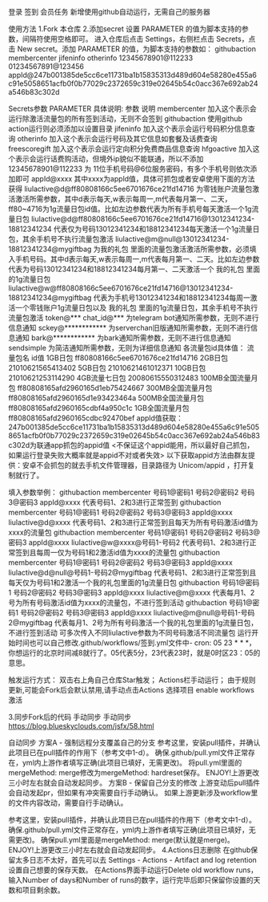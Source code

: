 登录 签到 会员任务
新增使用github自动运行，无需自己的服务器

使用方法
1.Fork 本仓库
2.添加secret
设置 PARAMETER 的值为脚本支持的参数，间隔符使用空格即可。
进入仓库后点击 Settings，右侧栏点击 Secrets，点击 New secret。添加 PARAMETER 的值，为脚本支持的参数如： githubaction membercenter jifeninfo otherinfo 12345678901@112233 01234567891@123456 appId@247b001385de5cc6ce11731ba1b15835313d489d604e58280e455a6c91e5058651acfb0f0b77029c2372659c319e02645b54c0acc367e692ab24a546b83c302d

Secrets参数 PARAMETER 具体说明:
参数	说明
membercenter	加入这个表示会运行除激活流量包的所有签到活动，无则不会签到
githubaction	使用github action运行则必须添加以设置目录
jifeninfo	加入这个表示会运行号码积分信息查询
otherinfo	加入这个表示会运行号码及其它信息如套餐及话费查询
freescoregift	加入这个表示会运行定向积分免费商品信息查询
hfgoactive	加入这个表示会运行话费购活动，但境外ip貌似不能联通，所以不添加
12345678901@112233	为 11位手机号码@6位服务密码，有多个手机号则依次添加即可
appId@xxxx	其中xxxx为appld值，具体可抓包或者安卓使用下面的方法获得
liulactive@d@ff80808166c5ee6701676ce21fd14716	为零钱账户流量包激活激活所需参数，其中d表示每天,w表示每周一,m代表每月第一、二天，ff80~4716为1g流量日包id值。比如左边参数代表为所有手机号每天激活一个1g流量日包
liulactive@d@ff80808166c5ee6701676ce21fd14716@13012341234-18812341234	代表仅为号码13012341234和18812341234每天激活一个1g流量日包，其余手机号不执行流量包激活
liulactive@m@null@13012341234-18812341234@mygiftbag	为我的礼包 里面的流量包激活激活所需参数，必须填入手机号码。其中d表示每天,w表示每周一,m代表每月第一、二天。比如左边参数代表为号码13012341234和18812341234每月第一、二天激活一个 我的礼包 里面的1g流量日包
liulactive@w@ff80808166c5ee6701676ce21fd14716@13012341234-18812341234@mygiftbag	代表为手机号13012341234和18812341234每周一激活一个零钱账户1g流量日包以及 我的礼包 里面的1g流量日包，其余手机号不执行流量包激活
token@*** chat_id@***	为telegram bot通知所需参数，无则不进行信息通知
sckey@************	为serverchan旧版通知所需参数，无则不进行信息通知
bark@************	为bark通知所需参数，无则不进行信息通知
sendsimple	为简洁通知所需参数，无则为详细信息通知
各流量包id具体值：
流量包名	id值
1GB日包	ff80808166c5ee6701676ce21fd14716
2GB日包	21010621565413402
5GB日包	21010621461012371
10GB日包	21010621253114290
4GB流量七日包	20080615550312483
100MB全国流量月包	ff80808165afd2960165d1eb75424667
300MB全国流量月包	ff80808165afd2960165d1e93423464a
500MB全国流量月包	ff80808165afd2960165cdbf4a950c1c
1GB全国流量月包	ff80808165afd2960165cdbc92470bef
appld值获取：
247b001385de5cc6ce11731ba1b15835313d489d604e58280e455a6c91e5058651acfb0f0b77029c2372659c319e02645b54c0acc367e692ab24a546b83c302d为联通app抓包的appid值 <不保证这个appid能用，所以最好自己抓包，如果运行登录失败大概率就是appid不对或者失效>
以下获取appid方法由群友提供：安卓不会抓包的就去手机文件管理器，目录路径为 Unicom/appid ，打开复制就行了。

填入参数举例：
githubaction membercenter 号码1@密码1 号码2@密码2 号码3@密码3 appId@xxxx 代表号码1、2和3进行正常签到
githubaction membercenter 号码1@密码1 号码2@密码2 号码3@密码3 appId@xxxx liulactive@d@xxxx 代表号码1、2和3进行正常签到且每天为所有号码激活id值为xxxx的流量包
githubaction membercenter 号码1@密码1 号码2@密码2 号码3@密码3 appId@xxxx liulactive@w@xxxx@号码1-号码2 代表号码1、2和3进行正常签到且每周一仅为号码1和2激活id值为xxxx的流量包
githubaction membercenter 号码1@密码1 号码2@密码2 号码3@密码3 appId@xxxx liulactive@d@null@号码1-号码2@mygiftbag 代表号码1、2和3进行正常签到且每天仅为号码1和2激活一个我的礼包里面的1g流量日包
githubaction 号码1@密码1 号码2@密码2 号码3@密码3 appId@xxxx liulactive@m@xxxx 代表每月1、2号为所有号码激活id值为xxxx的流量包，不进行签到活动
githubaction 号码1@密码1 号码2@密码2 号码3@密码3 appId@xxxx liulactive@m@null@号码1-号码2@mygiftbag 代表每月1、2号为所有号码激活一个我的礼包里面的1g流量日包，不进行签到活动
可多次传入不同liulactive参数为不同号码激活不同流量包
运行开始时间也可以自己修改.github/workflows/签到.yml文件中- cron: 05 23 * * *，你想运行的北京时间减8就行了。05代表5分，23代表23时，就是0时区23：05的意思。

触发运行方式：
双击右上角自己仓库Star触发；
Actions栏手动运行；
由于规则更新,可能会Fork后会默认禁用,请手动点击Actions 选择项目 enable workflows激活

3.同步Fork后的代码
手动同步
手动同步 https://blog.blueskyclouds.com/jsfx/58.html

自动同步
方案A - 强制远程分支覆盖自己的分支
参考这里，安装pull插件，并确认此项目已在pull插件的作用下（参考文中1-d）。
确保.github/pull.yml文件正常存在，yml内上游作者填写正确(此项目已填好，无需更改)。
将pull.yml里面的mergeMethod: merge修改为mergeMethod: hardreset保存。
ENJOY!上游更改三小时左右就会自动发起同步。
方案B - 保留自己分支的修改
上游变动后pull插件会自动发起pr，但如果有冲突需要自行手动确认。 如果上游更新涉及workflow里的文件内容改动，需要自行手动确认。

参考这里，安装pull插件，并确认此项目已在pull插件的作用下（参考文中1-d）。
确保.github/pull.yml文件正常存在，yml内上游作者填写正确(此项目已填好，无需更改)。
确保pull.yml里面是mergeMethod: merge(默认就是merge)。
ENJOY!上游更改三小时左右就会自动发起同步。
4.Actions日志删除
在github保留太多日志不太好，首先可以去 Settings - Actions - Artifact and log retention 设置自己想要的保存天数。
在Actions界面手动运行Delete old workflow runs，输入Number of days和Number of runs的数字，运行完毕后即只保留你设置的天数和项目剩余数。
